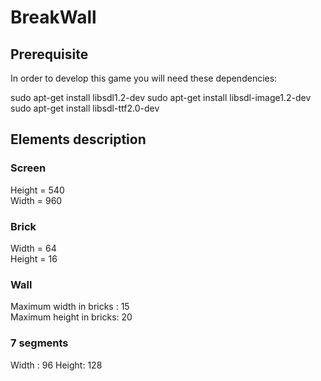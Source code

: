 # BreakWall

## Prerequisite

In order to develop this game you will need these dependencies:  

sudo apt-get install libsdl1.2-dev
sudo apt-get install libsdl-image1.2-dev
sudo apt-get install libsdl-ttf2.0-dev

## Elements description

### Screen

Height = 540  
Width  = 960  

### Brick

Width  = 64  
Height = 16  

### Wall

Maximum width in bricks : 15  
Maximum height in bricks: 20

### 7 segments

Width :  96
Height: 128
 